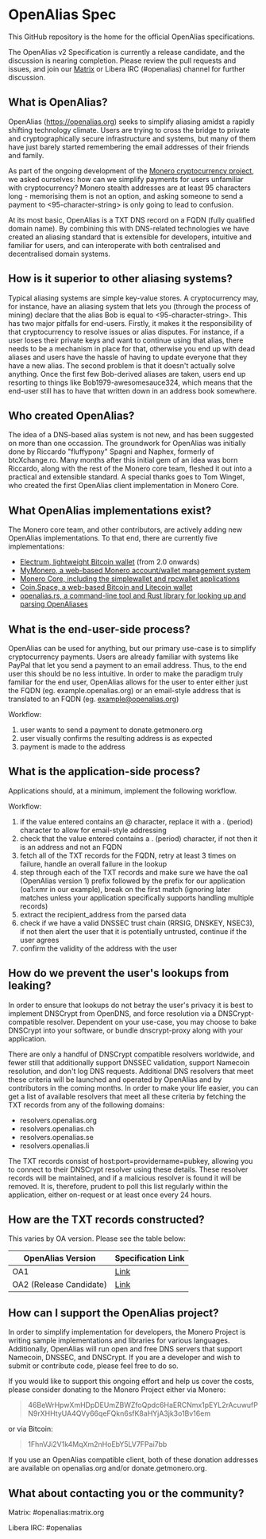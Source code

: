 # OpenAlias Spec

This GitHub repository is the home for the official OpenAlias specifications.

The OpenAlias v2 Specification is currently a release candidate, and the discussion is nearing completion. Please review the pull requests and issues, and join our [Matrix](https://matrix.to/#/#openalias:matrix.org) or Libera IRC (#openalias) channel for further discussion.

## What is OpenAlias?

OpenAlias (https://openalias.org) seeks to simplify aliasing amidst a rapidly shifting technology climate. Users are trying to cross the bridge to private and cryptographically secure infrastructure and systems, but many of them have just barely started remembering the email addresses of their friends and family.

As part of the ongoing development of the [Monero cryptocurrency project](https://getmonero.org), we asked ourselves: how can we simplify payments for users unfamiliar with cryptocurrency? Monero stealth addresses are at least 95 characters long - memorising them is not an option, and asking someone to send a payment to <95-character-string> is only going to lead to confusion.

At its most basic, OpenAlias is a TXT DNS record on a FQDN (fully qualified domain name). By combining this with DNS-related technologies we have created an aliasing standard that is extensible for developers, intuitive and familiar for users, and can interoperate with both centralised and decentralised domain systems.

## How is it superior to other aliasing systems?

Typical aliasing systems are simple key-value stores. A cryptocurrency may, for instance, have an aliasing system that lets you (through the process of mining) declare that the alias Bob is equal to <95-character-string>. This has two major pitfalls for end-users. Firstly, it makes it the responsibility of that cryptocurrency to resolve issues or alias disputes. For instance, if a user loses their private keys and want to continue using that alias, there needs to be a mechanism in place for that, otherwise you end up with dead aliases and users have the hassle of having to update everyone that they have a new alias. The second problem is that it doesn't actually solve anything. Once the first few Bob-derived aliases are taken, users end up resorting to things like Bob1979-awesomesauce324, which means that the end-user still has to have that written down in an address book somewhere.

## Who created OpenAlias?

The idea of a DNS-based alias system is not new, and has been suggested on more than one occassion. The groundwork for OpenAlias was initially done by Riccardo "fluffypony" Spagni and Naphex, formerly of btcXchange.ro. Many months after this initial gem of an idea was born Riccardo, along with the rest of the Monero core team, fleshed it out into a practical and extensible standard. A special thanks goes to Tom Winget, who created the first OpenAlias client implementation in Monero Core.

## What OpenAlias implementations exist?

The Monero core team, and other contributors, are actively adding new OpenAlias implementations. To that end, there are currently five implementations:

* [Electrum, lightweight Bitcoin wallet](https://electrum.org/) (from 2.0 onwards)
* [MyMonero, a web-based Monero account/wallet management system](https://mymonero.com/)
* [Monero Core, including the simplewallet and rpcwallet applications](https://getmonero.org/)
* [Coin.Space, a web-based Bitcoin and Litecoin wallet](https://coin.space/)
* [openalias.rs, a command-line tool and Rust library for looking up and parsing OpenAliases](https://github.com/nabijaczleweli/openalias.rs)

## What is the end-user-side process?

OpenAlias can be used for anything, but our primary use-case is to simplify cryptocurrency payments. Users are already familiar with systems like PayPal that let you send a payment to an email address. Thus, to the end user this should be no less intuitive. In order to make the paradigm truly familiar for the end user, OpenAlias allows for the user to enter either just the FQDN (eg. example.openalias.org) or an email-style address that is translated to an FQDN (eg. example@openalias.org)

Workflow:

1. user wants to send a payment to donate.getmonero.org
2. user visually confirms the resulting address is as expected
3. payment is made to the address

## What is the application-side process?

Applications should, at a minimum, implement the following workflow.

Workflow:
1. if the value entered contains an @ character, replace it with a . (period) character to allow for email-style addressing
2. check that the value entered contains a . (period) character, if not then it is an address and not an FQDN
3. fetch all of the TXT records for the FQDN, retry at least 3 times on failure, handle an overall failure in the lookup
4. step through each of the TXT records and make sure we have the oa1 (OpenAlias version 1) prefix followed by the prefix for our application (oa1:xmr in our example), break on the first match (ignoring later matches unless your application specifically supports handling multiple records)
5. extract the recipient_address from the parsed data
6. check if we have a valid DNSSEC trust chain (RRSIG, DNSKEY, NSEC3), if not then alert the user that it is potentially untrusted, continue if the user agrees
7. confirm the validity of the address with the user

## How do we prevent the user's lookups from leaking?

In order to ensure that lookups do not betray the user's privacy it is best to implement DNSCrypt from OpenDNS, and force resolution via a DNSCrypt-compatible resolver. Dependent on your use-case, you may choose to bake DNSCrypt into your software, or bundle dnscrypt-proxy along with your application.

There are only a handful of DNSCrypt compatible resolvers worldwide, and fewer still that additionally support DNSSEC validation, support Namecoin resolution, and don't log DNS requests. Additional DNS resolvers that meet these criteria will be launched and operated by OpenAlias and by contributors in the coming months. In order to make your life easier, you can get a list of available resolvers that meet all these criteria by fetching the TXT records from any of the following domains:

* resolvers.openalias.org
* resolvers.openalias.ch
* resolvers.openalias.se
* resolvers.openalias.li

The TXT records consist of host:port=providername=pubkey, allowing you to connect to their DNSCrypt resolver using these details. These resolver records will be maintained, and if a malicious resolver is found it will be removed. It is, therefore, prudent to poll this list regularly within the application, either on-request or at least once every 24 hours.

## How are the TXT records constructed?

This varies by OA version. Please see the table below:

| OpenAlias Version | Specification Link |
| --- | --- |
| OA1 | [Link](/oa1.md) |
| OA2 (Release Candidate) | [Link](/oa2.md) |

## How can I support the OpenAlias project?

In order to simplify implementation for developers, the Monero Project is writing sample implementations and libraries for various languages. Additionally, OpenAlias will run open and free DNS servers that support Namecoin, DNSSEC, and DNSCrypt. If you are a developer and wish to submit or contribute code, please feel free to do so.

If you would like to support this ongoing effort and help us cover the costs, please consider donating to the Monero Project either via Monero:

> 46BeWrHpwXmHDpDEUmZBWZfoQpdc6HaERCNmx1pEYL2rAcuwufPN9rXHHtyUA4QVy66qeFQkn6sfK8aHYjA3jk3o1Bv16em

or via Bitcoin:

> 1FhnVJi2V1k4MqXm2nHoEbY5LV7FPai7bb

If you use an OpenAlias compatible client, both of these donation addresses are available on openalias.org and/or donate.getmonero.org.

## What about contacting you or the community?

Matrix: #openalias:matrix.org

Libera IRC: #openalias
